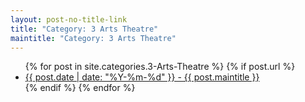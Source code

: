 ```yaml
---
layout: post-no-title-link
title: "Category: 3 Arts Theatre"
maintitle: "Category: 3 Arts Theatre"
---
```


<ul>
  {% for post in site.categories.3-Arts-Theatre %}
    {% if post.url %}
        <li><a href="{{ post.url }}">{{ post.date | date: "%Y-%m-%d" }} - {{ post.maintitle }}</a></li>
    {% endif %}
  {% endfor %}
</ul>


